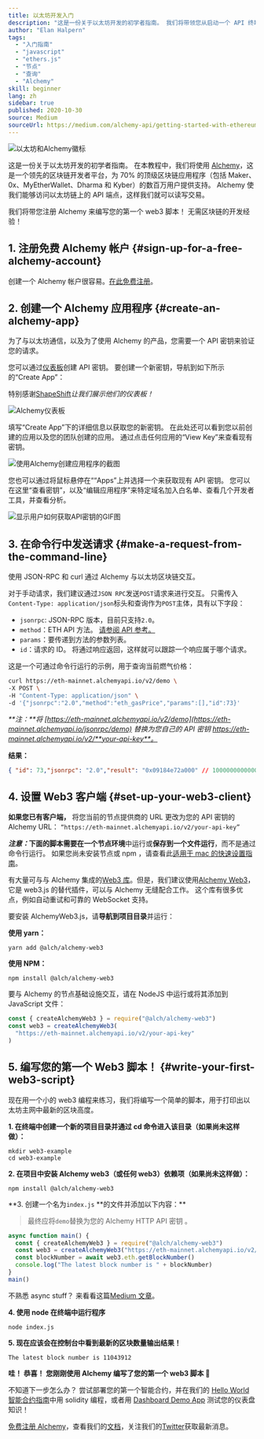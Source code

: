 ```yaml
---
title: 以太坊开发入门
description: "这是一份关于以太坊开发的初学者指南。 我们将带领您从启动一个 API 终端节点开始，到提出一个命令行请求，再到编写您的第一个 web3 脚本。 无需区块链开发经验！"
author: "Elan Halpern"
tags:
  - "入门指南"
  - "javascript"
  - "ethers.js"
  - "节点"
  - "查询"
  - "Alchemy"
skill: beginner
lang: zh
sidebar: true
published: 2020-10-30
source: Medium
sourceUrl: https://medium.com/alchemy-api/getting-started-with-ethereum-development-using-alchemy-c3d6a45c567f
---
```


![以太坊和Alchemy徽标](../../../../../developers/tutorials/getting-started-with-ethereum-development-using-alchemy/ethereum-alchemy.png)

这是一份关于以太坊开发的初学者指南。 在本教程中，我们将使用 [Alchemy](https://alchemyapi.io/)，这是一个领先的区块链开发者平台，为 70% 的顶级区块链应用程序（包括 Maker、0x、MyEtherWallet、Dharma 和 Kyber）的数百万用户提供支持。 Alchemy 使我们能够访问以太坊链上的 API 端点，这样我们就可以读写交易。

我们将带您注册 Alchemy 来编写您的第一个 web3 脚本！ 无需区块链的开发经验！

## 1. 注册免费 Alchemy 帐户 {#sign-up-for-a-free-alchemy-account}

创建一个 Alchemy 帐户很容易。[在此免费注册](https://auth.alchemyapi.io/signup)。

## 2. 创建一个 Alchemy 应用程序 {#create-an-alchemy-app}

为了与以太坊通信，以及为了使用 Alchemy 的产品，您需要一个 API 密钥来验证您的请求。

您可以通过[仪表板](http://dashboard.alchemyapi.io/)创建 API 密钥。 要创建一个新密钥，导航到如下所示的“Create App”：

特别感谢[ShapeShift](https://shapeshift.com/)_让我们展示他们的仪表板！_

![Alchemy仪表板](../../../../../developers/tutorials/getting-started-with-ethereum-development-using-alchemy/alchemy-dashboard.png)

填写“Create App”下的详细信息以获取您的新密钥。 在此处还可以看到您以前创建的应用以及您的团队创建的应用。 通过点击任何应用的“View Key”来查看现有密钥。

![使用Alchemy创建应用程序的截图](../../../../../developers/tutorials/getting-started-with-ethereum-development-using-alchemy/create-app.png)

您也可以通过将鼠标悬停在““Apps”上并选择一个来获取现有 API 密钥。 您可以在这里“查看密钥”，以及“编辑应用程序”来特定域名加入白名单、查看几个开发者工具，并查看分析。

![显示用户如何获取API密钥的GIF图](../../../../../developers/tutorials/getting-started-with-ethereum-development-using-alchemy/pull-api-keys.gif)

## 3. 在命令行中发送请求 {#make-a-request-from-the-command-line}

使用 JSON-RPC 和 curl 通过 Alchemy 与以太坊区块链交互。

对于手动请求，我们建议通过`JSON RPC`发送`POST`请求来进行交互。 只需传入`Content-Type: application/json`标头和查询作为`POST`主体，具有以下字段：

- `jsonrpc`: JSON-RPC 版本，目前只支持`2.0`。
- `method`：ETH API 方法。 [请参阅 API 参考。](https://docs.alchemyapi.io/documentation/alchemy-api-reference/json-rpc)
- `params`：要传递到方法的参数列表。
- `id`：请求的 ID。 将通过响应返回，这样就可以跟踪一个响应属于哪个请求。

这是一个可通过命令行运行的示例，用于查询当前燃气价格：

```bash
curl https://eth-mainnet.alchemyapi.io/v2/demo \
-X POST \
-H "Content-Type: application/json" \
-d '{"jsonrpc":"2.0","method":"eth_gasPrice","params":[],"id":73}'
```

_**注：**将 [https://eth-mainnet.alchemyapi.io/v2/demo](https://eth-mainnet.alchemyapi.io/jsonrpc/demo) 替换为您自己的 API 密钥 https://eth-mainnet.alchemyapi.io/v2/**your-api-key**。_

**结果：**

```json
{ "id": 73,"jsonrpc": "2.0","result": "0x09184e72a000" // 10000000000000 }
```

## 4. 设置 Web3 客户端 {#set-up-your-web3-client}

**如果您已有客户端，** 将您当前的节点提供商的 URL 更改为您的 API 密钥的 Alchemy URL： `“https://eth-mainnet.alchemyapi.io/v2/your-api-key”`

**_注意：_**下面的脚本需要在一个**节点环境**中运行或**保存到一个文件运行**，而不是通过命令行运行。 如果您尚未安装节点或 npm ，请查看此[适用于 mac 的快速设置指南](https://app.gitbook.com/@alchemyapi/s/alchemy/guides/alchemy-for-macs)。

有大量可与与 Alchemy 集成的[Web3 库](https://docs.alchemyapi.io/guides/getting-started#other-web3-libraries)。但是，我们建议使用[Alchemy Web3](https://docs.alchemyapi.io/documentation/alchemy-web3)，它是 web3.js 的替代插件，可以与 Alchemy 无缝配合工作。 这个库有很多优点，例如自动重试和可靠的 WebSocket 支持。

要安装 AlchemyWeb3.js，请**导航到项目目录**并运行：

**使用 yarn：**

```
yarn add @alch/alchemy-web3
```

**使用 NPM：**

```
npm install @alch/alchemy-web3
```

要与 Alchemy 的节点基础设施交互，请在 NodeJS 中运行或将其添加到 JavaScript 文件：

```js
const { createAlchemyWeb3 } = require("@alch/alchemy-web3")
const web3 = createAlchemyWeb3(
  "https://eth-mainnet.alchemyapi.io/v2/your-api-key"
)
```

## 5. 编写您的第一个 Web3 脚本！ {#write-your-first-web3-script}

现在用一个小的 web3 编程来练习，我们将编写一个简单的脚本，用于打印出以太坊主网中最新的区块高度。

**1. 在终端中创建一个新的项目目录并通过 cd 命令进入该目录（如果尚未这样做）：**

```
mkdir web3-example
cd web3-example
```

**2. 在项目中安装 Alchemy web3（或任何 web3）依赖项（如果尚未这样做）：**

```
npm install @alch/alchemy-web3
```

**3. 创建一个名为`index.js` **的文件并添加以下内容：\*\*

> 最终应将`demo`替换为您的 Alchemy HTTP API 密钥 。

```js
async function main() {
  const { createAlchemyWeb3 } = require("@alch/alchemy-web3")
  const web3 = createAlchemyWeb3("https://eth-mainnet.alchemyapi.io/v2/demo")
  const blockNumber = await web3.eth.getBlockNumber()
  console.log("The latest block number is " + blockNumber)
}
main()
```

不熟悉 async stuff？ 来看看这篇[Medium 文章](https://medium.com/better-programming/understanding-async-await-in-javascript-1d81bb079b2c)。

**4. 使用 node 在终端中运行程序**

```
node index.js
```

**5. 现在应该会在控制台中看到最新的区块数量输出结果！**

```
The latest block number is 11043912
```

**哇！ 恭喜！ 您刚刚使用 Alchemy 编写了您的第一个 web3 脚本 🎉**

不知道下一步怎么办？ 尝试部署您的第一个智能合约，并在我们的 [Hello World 智能合约指南](https://docs.alchemyapi.io/tutorials/hello-world-smart-contract)中用 solidity 编程，或者用 [Dashboard Demo App](https://docs.alchemyapi.io/tutorials/demo-app) 测试您的仪表盘知识！

[免费注册 Alchemy](https://auth.alchemyapi.io/signup)，查看我们的[文档](https://docs.alchemyapi.io/)，关注我们的[Twitter](https://twitter.com/AlchemyPlatform)获取最新消息。
